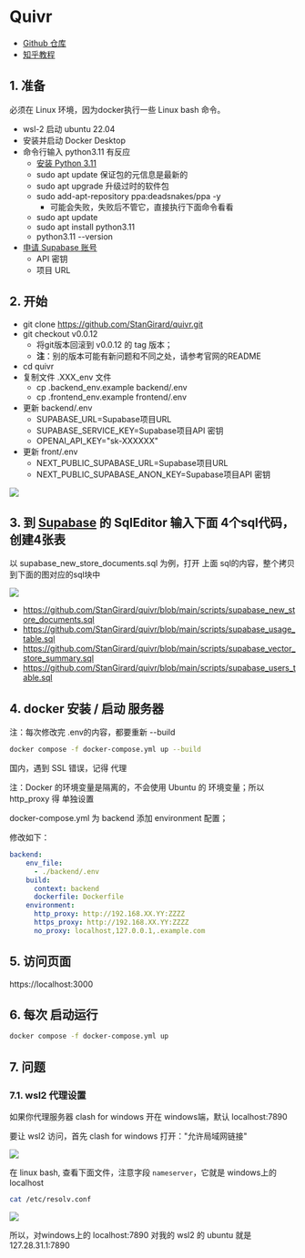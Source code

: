 # Quivr

+ [Github 仓库](https://github.com/StanGirard/quivr)
+ [知乎教程](https://www.zhihu.com/question/596838257/answer/3042876737)

## 1. 准备

必须在 Linux 环境，因为docker执行一些 Linux bash 命令。

+ wsl-2 启动 ubuntu 22.04
+ 安装并启动 Docker Desktop
+ 命令行输入 python3.11 有反应
    - [安装 Python 3.11](https://www.linuxcapable.com/how-to-install-python-3-11-on-ubuntu-linux/)
    - sudo apt update  保证包的元信息是最新的
    - sudo apt upgrade 升级过时的软件包
    - sudo add-apt-repository ppa:deadsnakes/ppa -y
        * 可能会失败，失败后不管它，直接执行下面命令看看
    - sudo apt update
    - sudo apt install python3.11
    - python3.11 --version
+ [申请 Supabase 账号](https://supabase.com/dashboard/projects)
    - API 密钥
    - 项目 URL

## 2. 开始

+ git clone https://github.com/StanGirard/quivr.git
+ git checkout v0.0.12
    - 将git版本回滚到 v0.0.12 的 tag 版本；
    - **注**：别的版本可能有新问题和不同之处，请参考官网的README
+ cd quivr
+ 复制文件 .XXX_env 文件
    - cp .backend_env.example backend/.env
    - cp .frontend_env.example frontend/.env
+ 更新 backend/.env 
    - SUPABASE_URL=Supabase项目URL
    - SUPABASE_SERVICE_KEY=Supabase项目API 密钥
    - OPENAI_API_KEY="sk-XXXXXX"
+ 更新 front/.env
    - NEXT_PUBLIC_SUPABASE_URL=Supabase项目URL
    - NEXT_PUBLIC_SUPABASE_ANON_KEY=Supabase项目API 密钥

![](../../images/20230608204741.png)

## 3. 到 [Supabase](https://supabase.com/dashboard/projects) 的 SqlEditor 输入下面 4个sql代码，创建4张表

以 supabase_new_store_documents.sql 为例，打开 上面 sql的内容，整个拷贝到下面的图对应的sql块中

![](../../images/20230608230246.png)

+ https://github.com/StanGirard/quivr/blob/main/scripts/supabase_new_store_documents.sql
+ https://github.com/StanGirard/quivr/blob/main/scripts/supabase_usage_table.sql
+ https://github.com/StanGirard/quivr/blob/main/scripts/supabase_vector_store_summary.sql
+ https://github.com/StanGirard/quivr/blob/main/scripts/supabase_users_table.sql

## 4. docker 安装 / 启动 服务器

注：每次修改完 .env的内容，都要重新 --build

``` bash
docker compose -f docker-compose.yml up --build
```

国内，遇到 SSL 错误，记得 代理

注：Docker 的环境变量是隔离的，不会使用 Ubuntu 的 环境变量；所以 http_proxy 得 单独设置

docker-compose.yml 为 backend 添加 environment 配置；

修改如下：

``` yml
backend:
    env_file:
      - ./backend/.env
    build:
      context: backend
      dockerfile: Dockerfile
    environment:
      http_proxy: http://192.168.XX.YY:ZZZZ
      https_proxy: http://192.168.XX.YY:ZZZZ
      no_proxy: localhost,127.0.0.1,.example.com
```

## 5. 访问页面 

https://localhost:3000

## 6. 每次 启动运行

``` bash
docker compose -f docker-compose.yml up
```

## 7. 问题

### 7.1. wsl2 代理设置

如果你代理服务器 clash for windows 开在 windows端，默认 localhost:7890

要让 wsl2 访问，首先 clash for windows 打开："允许局域网链接"

![](../../images/20230608220622.png)

在 linux bash, 查看下面文件，注意字段 `nameserver`，它就是 windows上的 localhost

``` bash
cat /etc/resolv.conf
```

![](../../images/20230608220906.png)

所以，对windows上的 localhost:7890 对我的 wsl2 的 ubuntu 就是 127.28.31.1:7890